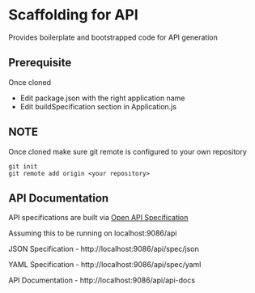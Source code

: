 # Scaffolding for API

Provides boilerplate and bootstrapped code for API generation

## Prerequisite
Once cloned
- Edit package.json with the right application name
- Edit buildSpecification section in Application.js

## NOTE
Once cloned make sure git remote is configured to your own repository
```
git init
git remote add origin <your repository>
```

## API Documentation
API specifications are built via [Open API Specification](https://github.com/OAI/OpenAPI-Specification/blob/master/versions/3.0.2.md)

Assuming this to be running on localhost:9086/api

JSON Specification - http://localhost:9086/api/spec/json

YAML Specification - http://localhost:9086/api/spec/yaml

API Documentation - http://localhost:9086/api/api-docs